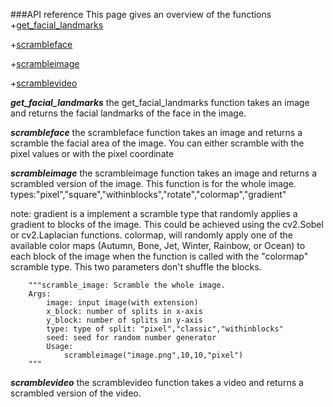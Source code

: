 ###API reference
This page gives an overview of the functions 
+[get_facial_landmarks](#get_facial_landmarks)

+[scrambleface](#scrambleface)

+[scrambleimage](#scrambleimage)

+[scramblevideo](#scramblevideo)

***get_facial_landmarks***<a name="get_facial_landmarks"></a>
the get_facial_landmarks function takes an image and returns the facial landmarks of the face in the image.

***scrambleface***<a name="scrambleface"></a>
the scrambleface function takes an image and returns a scramble the facial area of the image. You can either scramble with the pixel values or with the pixel coordinate

***scrambleimage***<a name="scrambleimage"></a>
the scrambleimage function takes an image and returns a scrambled version of the image. This function is for the whole image.
types:"pixel","square","withinblocks","rotate","colormap","gradient"

note: gradient is a implement a scramble type that randomly applies a gradient to blocks of the image. This could be achieved using the cv2.Sobel or cv2.Laplacian functions. colormap, will randomly apply one of the available color maps (Autumn, Bone, Jet, Winter, Rainbow, or Ocean) to each block of the image when the function is called with the "colormap" scramble type. This two parameters don't shuffle the blocks.

```
    """scramble_image: Scramble the whole image.
    Args:
        image: input image(with extension)
        x_block: number of splits in x-axis
        y_block: number of splits in y-axis
        type: type of split: "pixel","classic","withinblocks"
        seed: seed for random number generator
        Usage:
            scrambleimage("image.png",10,10,"pixel")
    """
```

***scramblevideo***<a name="scramblevideo"></a>
the scramblevideo function takes a video and returns a scrambled version of the video.